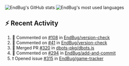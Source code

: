 ![EndBug's GitHub stats](https://github-readme-stats.vercel.app/api?username=endbug&show_icons=true&theme=dark)
![EndBug's most used languages](https://github-readme-stats.vercel.app/api/top-langs/?username=endbug&layout=compact&theme=dark)

## ⚡ Recent Activity

<!--START_SECTION:activity-->
1. 💬 Commented on [#108](https://github.com//EndBug/version-check/issues/108) in [EndBug/version-check](https://github.com//EndBug/version-check)
2. 💬 Commented on [#41](https://github.com//EndBug/version-check/issues/41) in [EndBug/version-check](https://github.com//EndBug/version-check)
3. 🎉 Merged PR [#320](https://github.com//dbots-pkg/dbots.js/pull/320) in [dbots-pkg/dbots.js](https://github.com//dbots-pkg/dbots.js)
4. 💬 Commented on [#294](https://github.com//EndBug/add-and-commit/issues/294) in [EndBug/add-and-commit](https://github.com//EndBug/add-and-commit)
5. ❗️ Opened issue [#315](https://github.com//EndBug/game-tracker/issues/315) in [EndBug/game-tracker](https://github.com//EndBug/game-tracker)
<!--END_SECTION:activity-->
